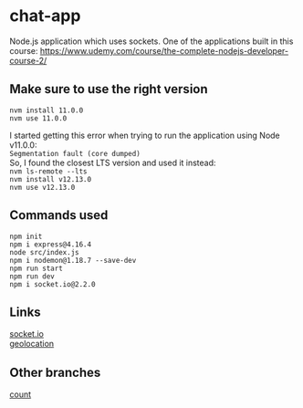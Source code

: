 # chat-app
Node.js application which uses sockets. One of the applications built in this course: https://www.udemy.com/course/the-complete-nodejs-developer-course-2/  

## Make sure to use the right version

<code>nvm install 11.0.0</code>  
<code>nvm use 11.0.0</code>  

I started getting this error when trying to run the application using Node v11.0.0:  
<code>Segmentation fault (core dumped)</code>  
So, I found the closest LTS version and used it instead:  
<code>nvm ls-remote --lts</code>  
<code>nvm install v12.13.0</code>  
<code>nvm use v12.13.0</code>  

## Commands used
```
npm init
npm i express@4.16.4
node src/index.js
npm i nodemon@1.18.7 --save-dev
npm run start
npm run dev
npm i socket.io@2.2.0
```

## Links

[socket.io](https://socket.io/)  
[geolocation](https://developer.mozilla.org/en-US/docs/Web/API/Geolocation_API)  

## Other branches

[count](https://github.com/brunosantanati/chat-app/tree/count)  